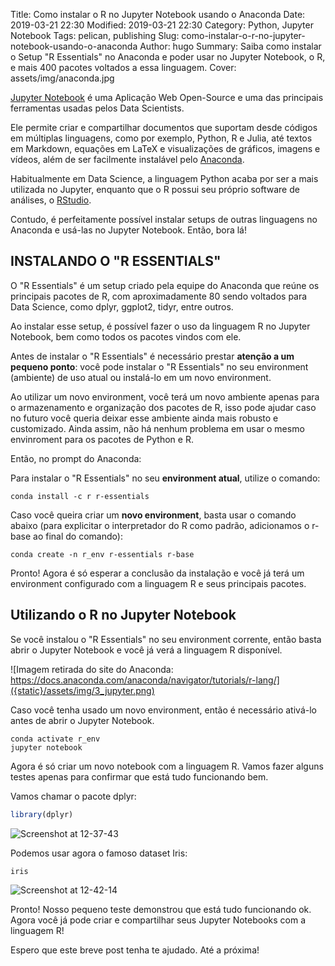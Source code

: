 Title: Como instalar o R no Jupyter Notebook usando o Anaconda
Date: 2019-03-21 22:30
Modified: 2019-03-21 22:30
Category: Python, Jupyter Notebook
Tags: pelican, publishing
Slug: como-instalar-o-r-no-jupyter-notebook-usando-o-anaconda
Author: hugo
Summary: Saiba como instalar o Setup "R Essentials" no Anaconda e poder usar no Jupyter Notebook, o R, e mais 400 pacotes voltados a essa linguagem.
Cover: assets/img/anaconda.jpg

[Jupyter Notebook](https://jupyter.org/) é uma Aplicação Web Open-Source e uma das principais ferramentas usadas pelos Data Scientists.

Ele permite criar e compartilhar documentos que suportam desde códigos em múltiplas linguagens, como por exemplo, Python, R e Julia, até textos em Markdown, equações em LaTeX e visualizações de gráficos, imagens e vídeos, além de ser facilmente instalável pelo [Anaconda](https://anaconda.org/).

Habitualmente em Data Science, a linguagem Python acaba por ser a mais utilizada no Jupyter, enquanto que o R possui seu próprio software de análises, o [RStudio](https://www.rstudio.com/).

Contudo, é perfeitamente possível instalar setups de outras linguagens no Anaconda e usá-las no Jupyter Notebook. Então, bora lá!



## INSTALANDO O "R ESSENTIALS"

O "R Essentials" é um setup criado pela equipe do Anaconda que reúne os principais pacotes de R, com aproximadamente 80 sendo voltados para Data Science, como dplyr, ggplot2, tidyr, entre outros.

Ao instalar esse setup, é possível fazer o uso da linguagem R no Jupyter Notebook, bem como todos os pacotes vindos com ele.

Antes de instalar o "R Essentials" é necessário prestar **atenção a um pequeno ponto**: você pode instalar o "R Essentials" no seu environment (ambiente) de uso atual ou instalá-lo em um novo environment.

Ao utilizar um novo environment, você terá um novo ambiente apenas para o armazenamento e organização dos pacotes de R, isso pode ajudar caso no futuro você queria deixar esse ambiente ainda mais robusto e customizado. Ainda assim, não há nenhum problema em usar o mesmo envinroment para os pacotes de Python e R.

Então, no prompt do Anaconda:

Para instalar o "R Essentials" no seu **environment atual**, utilize o comando:

```
conda install -c r r-essentials 
```



Caso você queira criar um **novo environment**, basta usar o comando abaixo (para explicitar o interpretador do R como padrão, adicionamos o r-base  ao final do comando):

```
conda create -n r_env r-essentials r-base
```



Pronto! Agora é só esperar a conclusão da instalação e você já terá um environment configurado com a linguagem R e seus principais pacotes.



## Utilizando o R no Jupyter Notebook

Se você instalou o "R Essentials" no seu environment corrente, então basta abrir o Jupyter Notebook e você já verá a linguagem R disponível.

![Imagem retirada do site do Anaconda: https://docs.anaconda.com/anaconda/navigator/tutorials/r-lang/]({static}/assets/img/3_jupyter.png)

Caso você tenha usado um novo environment, então é necessário ativá-lo antes de abrir o Jupyter Notebook.

```
conda activate r_env
jupyter notebook
```

Agora é só criar um novo notebook com a linguagem R. Vamos fazer alguns testes apenas para confirmar que está tudo funcionando bem.

Vamos chamar o pacote dplyr:

```R
library(dplyr)
```

![Screenshot at 12-37-43]({static}/assets/img/3_library.png)

Podemos usar agora o famoso dataset Iris:

```
iris
```

![Screenshot at 12-42-14]({static}/assets/img/3_dataset.png)

Pronto! Nosso pequeno teste demonstrou que está tudo funcionando ok. Agora você já pode criar e compartilhar seus Jupyter Notebooks com a linguagem R!

Espero que este breve post tenha te ajudado. Até a próxima!

